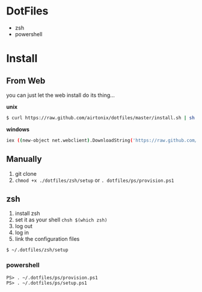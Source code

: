 # DotFiles

- zsh
- powershell

# Install

## From Web

you can just let the web install do its thing...

**unix**

```bash
$ curl https://raw.github.com/airtonix/dotfiles/master/install.sh | sh
```

**windows**

```bash
iex ((new-object net.webclient).DownloadString('https://raw.github.com/airtonix/dotfiles/master/install.ps1'))
```

## Manually

1. git clone
2. `chmod +x ./dotfiles/zsh/setup` or `. dotfiles/ps/provision.ps1`

## zsh

1. install zsh
2. set it as your shell `chsh $(which zsh)`
3. log out
4. log in
5. link the configuration files

```console
$ ~/.dotfiles/zsh/setup
```

### powershell

```console
PS> . ~/.dotfiles/ps/provision.ps1
PS> . ~/.dotfiles/ps/setup.ps1
```
